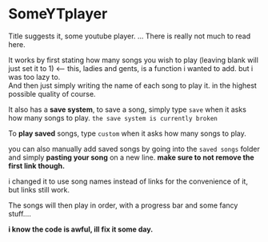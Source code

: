 # SomeYTplayer
Title suggests it, some youtube player.
... There is really not much to read here.

It works by first stating how many songs you wish to play 
(leaving blank will just set it to 1) <-- this, ladies and gents, is a function i wanted to add. but i was too lazy to.\
And then just simply writing the name of each song to play it. in the highest possible quality of course.

It also has a **save system**, to save a song, simply type `save` when it asks how many songs to play.
`the save system is currently broken`



To **play saved** songs, type `custom` when it asks how many songs to play.

you can also manually add saved songs by going into the `saved songs` folder and simply **pasting your song** on a new line. **make sure to not remove the first link though.**

i changed it to use song names instead of links for the convenience of it, but links still work.





The songs will then play in order, with a progress bar and some fancy stuff.... 


**i know the code is awful, ill fix it some day.**
